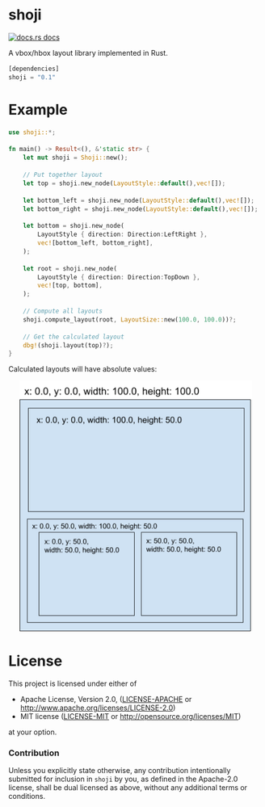# shoji

<a href="https://docs.rs/shoji"><img src="https://img.shields.io/badge/docs-latest-blue.svg?style=flat-square" alt="docs.rs docs" /></a>

A vbox/hbox layout library implemented in Rust.

```rust
[dependencies]
shoji = "0.1"
```

# Example

```rust
use shoji::*;

fn main() -> Result<(), &'static str> {
    let mut shoji = Shoji::new();

    // Put together layout
    let top = shoji.new_node(LayoutStyle::default(),vec![]);

    let bottom_left = shoji.new_node(LayoutStyle::default(),vec![]);
    let bottom_right = shoji.new_node(LayoutStyle::default(),vec![]);

    let bottom = shoji.new_node(
        LayoutStyle { direction: Direction:LeftRight },
        vec![bottom_left, bottom_right],
    );

    let root = shoji.new_node(
        LayoutStyle { direction: Direction:TopDown },
        vec![top, bottom],
    );

    // Compute all layouts
    shoji.compute_layout(root, LayoutSize::new(100.0, 100.0))?;

    // Get the calculated layout
    dbg!(shoji.layout(top)?);
}
```

Calculated layouts will have absolute values:

<p align="center">
  <img width="460" src="shoji.png">
</p>

# License

This project is licensed under either of

 * Apache License, Version 2.0, ([LICENSE-APACHE](LICENSE-APACHE) or
   http://www.apache.org/licenses/LICENSE-2.0)
 * MIT license ([LICENSE-MIT](LICENSE-MIT) or
   http://opensource.org/licenses/MIT)

at your option.

### Contribution

Unless you explicitly state otherwise, any contribution intentionally submitted
for inclusion in `shoji` by you, as defined in the Apache-2.0 license, shall be
dual licensed as above, without any additional terms or conditions.
